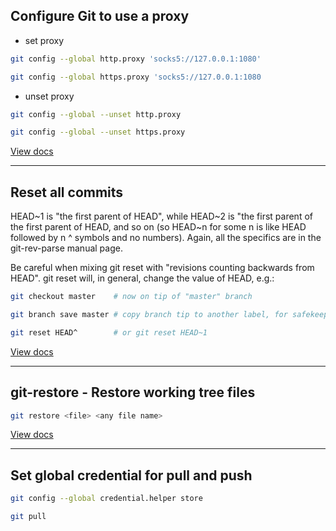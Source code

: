 ## Configure Git to use a proxy

- set proxy

```bash
git config --global http.proxy 'socks5://127.0.0.1:1080'
```

```bash
git config --global https.proxy 'socks5://127.0.0.1:1080
```

- unset proxy

```bash
git config --global --unset http.proxy
```

```bash
git config --global --unset https.proxy
```

[View docs](https://gist.github.com/evantoli/f8c23a37eb3558ab8765)

<hr>

## Reset all commits

HEAD~1 is "the first parent of HEAD", while HEAD~2 is "the first parent of the first parent of HEAD, and so on (so HEAD~n for some n is like HEAD followed by n ^ symbols and no numbers). Again, all the specifics are in the git-rev-parse manual page.

Be careful when mixing git reset with "revisions counting backwards from HEAD". git reset will, in general, change the value of HEAD, e.g.:

```bash
git checkout master    # now on tip of "master" branch
```

```bash
git branch save master # copy branch tip to another label, for safekeeping
```

```bash
git reset HEAD^        # or git reset HEAD~1
```

[View docs](https://stackoverflow.com/questions/18102718/what-does-the-1-mean-in-this-git-reset-command)

<hr>

## git-restore - Restore working tree files
```bash
git restore <file> <any file name>
```
[View docs](https://git-scm.com/docs/git-restore)

<hr>

## Set global credential for pull and push
```bash
git config --global credential.helper store
```
```bash
git pull
```
